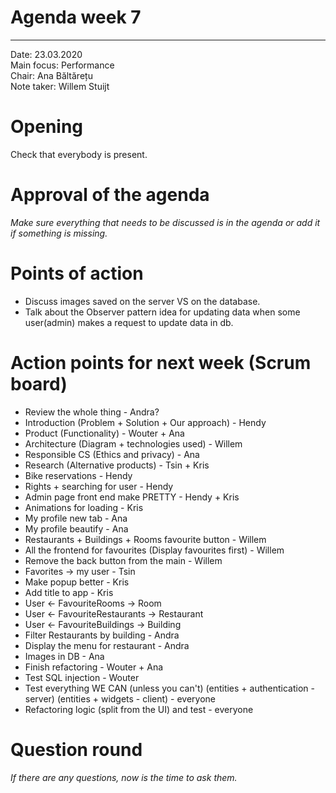 # Agenda week 7
---

Date:           23.03.2020\
Main focus:     Performance\
Chair:          Ana Băltărețu\
Note taker:     Willem Stuijt

# Opening
Check that everybody is present.

# Approval of the agenda
*Make sure everything that needs to be discussed is in the agenda or add it if something is missing.*

# Points of action
 - Discuss images saved on the server VS on the database.
 - Talk about the Observer pattern idea for updating data when some user(admin) makes a request to update data in db.
 
# Action points for next week (Scrum board)
 - Review the whole thing - Andra?
 - Introduction (Problem + Solution + Our approach) - Hendy
 - Product (Functionality) - Wouter + Ana
 - Architecture (Diagram + technologies used) - Willem
 - Responsible CS  (Ethics and privacy) - Ana
 - Research (Alternative products) - Tsin + Kris
 - Bike reservations - Hendy
 - Rights + searching for user - Hendy
 - Admin page front end make PRETTY - Hendy + Kris
 - Animations for loading - Kris
 - My profile new tab - Ana
 - My profile beautify - Ana
 - Restaurants + Buildings + Rooms favourite button - Willem
 - All the frontend for favourites (Display favourites first) - Willem
 - Remove the back button from the main - Willem
 - Favorites -> my user - Tsin
 - Make popup better - Kris
 - Add title to app - Kris
 - User <- FavouriteRooms -> Room
 - User <- FavouriteRestaurants -> Restaurant
 - User <- FavouriteBuildings -> Building
 - Filter Restaurants by building - Andra
 - Display the menu for restaurant - Andra
 - Images in DB - Ana
 - Finish refactoring - Wouter + Ana 
 - Test SQL injection - Wouter
 - Test everything WE CAN (unless you can't) (entities + authentication - server) (entities + widgets - client) - everyone
 - Refactoring logic (split from the UI) and test - everyone

# Question round
*If there are any questions, now is the time to ask them.*
